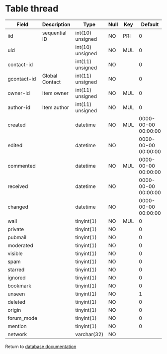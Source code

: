 Table thread
============

| Field       | Description      | Type             | Null | Key | Default             | Extra |
|-------------|------------------|------------------|------|-----|---------------------|-------|
| iid         | sequential ID    | int(10) unsigned | NO   | PRI | 0                   |       |
| uid         |                  | int(10) unsigned | NO   | MUL | 0                   |       |
| contact-id  |                  | int(11) unsigned | NO   |     | 0                   |       |
| gcontact-id | Global Contact   | int(11) unsigned | NO   |     | 0                   |       |
| owner-id    | Item owner       | int(11) unsigned | NO   | MUL | 0                   |       |
| author-id   | Item author      | int(11) unsigned | NO   | MUL | 0                   |       |
| created     |                  | datetime         | NO   | MUL | 0000-00-00 00:00:00 |       |
| edited      |                  | datetime         | NO   |     | 0000-00-00 00:00:00 |       |
| commented   |                  | datetime         | NO   | MUL | 0000-00-00 00:00:00 |       |
| received    |                  | datetime         | NO   |     | 0000-00-00 00:00:00 |       |
| changed     |                  | datetime         | NO   |     | 0000-00-00 00:00:00 |       |
| wall        |                  | tinyint(1)       | NO   | MUL | 0                   |       |
| private     |                  | tinyint(1)       | NO   |     | 0                   |       |
| pubmail     |                  | tinyint(1)       | NO   |     | 0                   |       |
| moderated   |                  | tinyint(1)       | NO   |     | 0                   |       |
| visible     |                  | tinyint(1)       | NO   |     | 0                   |       |
| spam        |                  | tinyint(1)       | NO   |     | 0                   |       |
| starred     |                  | tinyint(1)       | NO   |     | 0                   |       |
| ignored     |                  | tinyint(1)       | NO   |     | 0                   |       |
| bookmark    |                  | tinyint(1)       | NO   |     | 0                   |       |
| unseen      |                  | tinyint(1)       | NO   |     | 1                   |       |
| deleted     |                  | tinyint(1)       | NO   |     | 0                   |       |
| origin      |                  | tinyint(1)       | NO   |     | 0                   |       |
| forum_mode  |                  | tinyint(1)       | NO   |     | 0                   |       |
| mention     |                  | tinyint(1)       | NO   |     | 0                   |       |
| network     |                  | varchar(32)      | NO   |     |                     |       |

Return to [database documentation](help/database)
